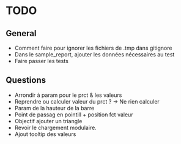 TODO
=======

## General
- Comment faire pour ignorer les fichiers de .tmp dans gitignore
- Dans le sample_report, ajouter les données nécessaires au test
- Faire passer les tests

## Questions
- Arrondir à param pour le prct & les valeurs
- Reprendre ou calculer valeur du prct ? -> Ne rien calculer
- Param de la hauteur de la barre
- Point de passag en pointill + position fct valeur
- Objectif ajouter un triangle
- Revoir le chargement modulaire.
- Ajout tooltip des valeurs